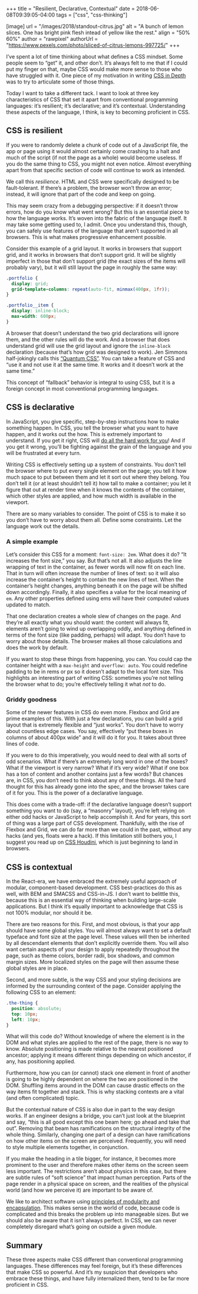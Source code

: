 +++
title = "Resilient, Declarative, Contextual"
date = 2018-06-08T09:39:05-04:00
tags = ["css", "css-thinking"]

[image]
  url = "/images/2018/standout-citrus.jpg"
  alt = "A bunch of lemon slices. One has bright pink flesh intead of yellow like the rest."
  align = "50% 60%"
  author = "rawpixel"
  authorUrl = "https://www.pexels.com/photo/sliced-of-citrus-lemons-997725/"
+++

I’ve spent a lot of time thinking about what defines a CSS mindset. Some people seem to “get” it, and other don’t. It’s always felt to me that if I could put my finger on that, maybe CSS would make more sense to those who have struggled with it. One piece of my motivation in writing [CSS in Depth](https://www.manning.com/books/css-in-depth) was to try to articulate some of those things.
<!--more-->

Today I want to take a different tack. I want to look at three key characteristics of CSS that set it apart from conventional programming languages: it’s resilient; it’s declarative; and it’s contextual. Understanding these aspects of the language, I think, is key to becoming proficient in CSS.

## CSS is resilient

If you were to randomly delete a chunk of code out of a JavaScript file, the app or page using it would almost certainly come crashing to a halt and much of the script (if not the page as a whole) would become useless. If you do the same thing to CSS, you might not even notice. Almost everything apart from that specific section of code will continue to work as intended.

We call this *resilience*. HTML and CSS were specifically designed to be fault-tolerant. If there’s a problem, the browser won’t throw an error; instead, it will ignore that part of the code and keep on going.

This may seem crazy from a debugging perspective: if it doesn’t throw errors, how do you know what went wrong? But this is an essential piece to how the language works. It’s woven into the fabric of the language itself. It may take some getting used to, I admit. Once you understand this, though, you can safely use features of the language that aren’t supported in all browsers. This is what makes progressive enhancement possible.

Consider this example of a grid layout. It works in browsers that support grid, and it works in browsers that don’t support grid. It will be slightly imperfect in those that don’t support grid (the exact sizes of the items will probably vary), but it will still layout the page in roughly the same way:

```css
.portfolio {
  display: grid;
  grid-template-columns: repeat(auto-fit, minmax(400px, 1fr));
}

.portfolio__item {
  display: inline-block;
  max-width: 600px;
}
```

A browser that doesn’t understand the two grid declarations will ignore them, and the other rules will do the work. And a browser that does understand grid will use the grid layout and ignore the `inline-block` declaration (because that’s how grid was designed to work). Jen Simmons half-jokingly calls this [“Quantum CSS”](https://www.youtube.com/watch?v=u00FY9vADfQ). You can take a feature of CSS and “use it and not use it at the same time. It works and it doesn’t work at the same time.”

This concept of “fallback” behavior is integral to using CSS, but it is a foreign concept in most conventional programming languages.

## CSS is declarative

In JavaScript, you give specific, step-by-step instructions how to make something happen. In CSS, you tell the browser what you want to have happen, and it works out the how. This is extremely important to understand. If you get it right, CSS will [do all the hard work for you](https://adactio.com/journal/13831)! And if you get it wrong, you’ll be fighting against the grain of the language and you will be frustrated at every turn.

Writing CSS is effectively setting up a system of constraints. You don’t tell the browser where to put every single element on the page; you tell it how much space to put between them and let it sort out where they belong. You don’t tell it (or at least shouldn’t tell it) how tall to make a container; you let it figure that out at render time when it knows the contents of the container, which other styles are applied, and how much width is available in the viewport.

There are so many variables to consider. The point of CSS is to make it so you don’t have to worry about them all. Define some constraints. Let the language work out the details.

### A simple example

Let’s consider this CSS for a moment: `font-size: 2em`. What does it do? “It increases the font size,” you say. But that’s not all. It also adjusts the line wrapping of text in the container, as fewer words will now fit on each line. That in turn will often increase the number of lines of text: so it will also increase the container’s height to contain the new lines of text. When the container’s height changes, anything beneath it on the page will be shifted down accordingly. Finally, it also specifies a value for the local meaning of `em`. Any other properties defined using ems will have their computed values updated to match.

That one declaration creates a whole slew of changes on the page. And they’re all exactly what you should want: the content will always fit, elements aren’t going to wind up overlapping oddly, and anything defined in terms of the font size (like padding, perhaps) will adapt. You don’t have to worry about those details. The browser makes all those calculations and does the work by default.

If you want to stop these things from happening, you can. You could cap the container height with a `max-height` and `overflow: auto`. You could redefine padding to be in rems or px so it doesn’t adapt to the local font size. This highlights an interesting part of writing CSS: sometimes you’re not telling the browser what to do; you’re effectively telling it what *not* to do.

### Griddy goodness

Some of the newer features in CSS do even more. Flexbox and Grid are prime examples of this. With just a few declarations, you can build a grid layout that is extremely flexible and “just works”. You don’t have to worry about countless edge cases. You say, effectively “put these boxes in columns of about 400px wide” and it will do it for you. It takes about three lines of code.

If you were to do this imperatively, you would need to deal with all sorts of odd scenarios. What if there’s an extremely long word in one of the boxes? What if the viewport is very narrow? What if it’s very wide? What if one box has a ton of content and another contains just a few words? But chances are, in CSS, you don’t need to think about any of these things. All the hard thought for this has already gone into the spec, and the browser takes care of it for you. This is the power of a declarative language.

This does come with a trade-off: if the declarative language doesn’t support something you want to do (say, a “masonry” layout), you’re left relying on either odd hacks or JavaScript to help accomplish it. And for years, this sort of thing was a large part of CSS development. Thankfully, with the rise of Flexbox and Grid, we can do far more than we could in the past, without any hacks (and yes, floats were a hack). If this limitation still bothers you, I suggest you read up on [CSS Houdini](https://www.smashingmagazine.com/2016/03/houdini-maybe-the-most-exciting-development-in-css-youve-never-heard-of/), which is just beginning to land in browsers.

## CSS is contextual

In the React-era, we have embraced the extremely useful approach of modular, component-based development. CSS best-practices do this as well, with BEM and SMACSS and CSS-in-JS. I don’t want to belittle this, because this is an essential way of thinking when building large-scale applications. But I think it’s equally important to acknowledge that CSS is not 100% modular, nor should it be.

There are two reasons for this. First, and most obvious, is that your app should have some global styles. You will almost always want to set a default typeface and font size at the page level. These values will then be inherited by all descendant elements that don’t explicitly override them. You will also want certain aspects of your design to apply repeatedly throughout the page, such as theme colors, border radii, box shadows, and common margin sizes. More localized styles on the page will then assume these global styles are in place.

Second, and more subtle, is the way CSS and your styling decisions are informed by the surrounding context of the page. Consider applying the following CSS to an element:

```css
.the-thing {
  position: absolute;
  top: 10px;
  left: 10px;
}
```

What will this code do? Without knowledge of where the element is in the DOM and what styles are applied to the rest of the page, there is no way to know. Absolute positioning is made relative to the nearest positioned ancestor; applying it means different things depending on which ancestor, if any, has positioning applied.

Furthermore, how you can (or cannot) stack one element in front of another is going to be highly dependent on where the two are positioned in the DOM.  Shuffling items around in the DOM can cause drastic effects on the way items fit together and stack. This is why stacking contexts are a vital (and often complicated) topic.

But the contextual nature of CSS is also due in part to the way design works. If an engineer designs a bridge, you can’t just look at the blueprint and say, “this is all good except this one beam here; go ahead and take that out”. Removing that beam has ramifications on the structural integrity of the whole thing. Similarly, changing one part of a design can have ramifications on how other items on the screen are perceived. Frequently, you will need to style multiple elements together, in conjunction.

If you make the heading in a tile bigger, for instance, it becomes more prominent to the user and therefore makes other items on the screen seem less important. The restrictions aren’t about physics in this case, but there are subtle rules of “soft science” that impact human perception. Parts of the page render in a physical space on screen, and the realities of the physical world (and how we perceive it) are important to be aware of.

We like to architect software using [principles of modularity and encapsulation](https://freecontent.manning.com/modular-css/). This makes sense in the world of code, because code is complicated and this breaks the problem up into manageable sizes. But we should also be aware that it isn’t always perfect. In CSS, we can never completely disregard what’s going on outside a given module.

## Summary

These three aspects make CSS different than conventional programming languages. These differences may feel foreign, but it’s these differences that make CSS so powerful. And it’s my suspicion that developers who embrace these things, and have fully internalized them, tend to be far more proficient in CSS.
